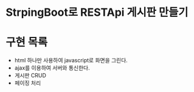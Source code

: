 # StrpingBoot로 RESTApi 게시판 만들기

# 구현 목록
- html 하나만 사용하여 javascript로 화면을 그린다.
- ajax를 이용하여 서버와 통신한다.
- 게시판 CRUD
- 페이징 처리

